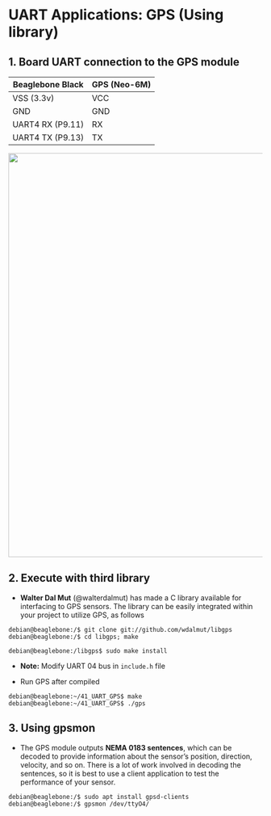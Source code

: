 <h1> UART Applications: GPS (Using library) </h1>

## 1. Board UART connection to the GPS module

| Beaglebone Black  | GPS (Neo-6M)  |
|-------------------|---------------|
| VSS (3.3v)        | VCC           |
| GND               | GND           |
| UART4 RX (P9.11)  | RX            |
| UART4 TX (P9.13)  | TX            |

<p align="center"><img width="800" src="https://user-images.githubusercontent.com/32474027/93780786-89146b00-fc63-11ea-9874-cb041681454d.JPG" /></p>

## 2. Execute with third library

- **Walter Dal Mut** (@walterdalmut) has made a C library available for interfacing to GPS sensors. The library can be easily integrated within your project to utilize GPS, as follows

```shell
debian@beaglebone:/$ git clone git://github.com/wdalmut/libgps
debian@beaglebone:/$ cd libgps; make

debian@beaglebone:/libgps$ sudo make install
```
- **Note:** Modify UART 04 bus in `include.h` file

- Run GPS after compiled
```shell
debian@beaglebone:~/41_UART_GPS$ make
debian@beaglebone:~/41_UART_GPS$ ./gps
```

## 3. Using gpsmon
- The GPS module outputs **NEMA 0183 sentences**, which can be decoded to provide information about the sensor’s position, direction, velocity, and so on. There is a lot of work involved in decoding the sentences, so it is best to use a client application to test the performance of your sensor.

```shell
debian@beaglebone:/$ sudo apt install gpsd-clients
debian@beaglebone:/$ gpsmon /dev/ttyO4/
```
